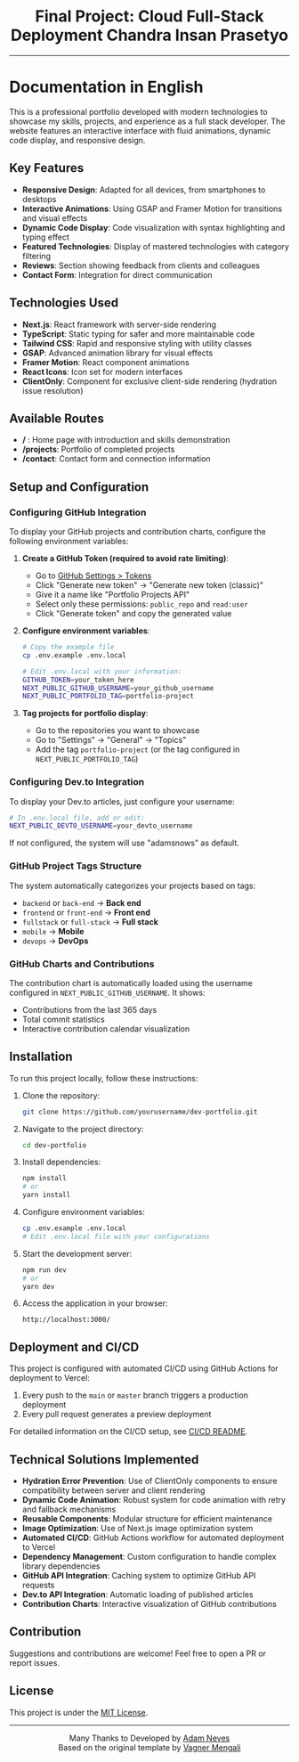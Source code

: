 <h1 align="center">
   <span>Final Project: Cloud Full-Stack Deployment</a>
   <span>Chandra Insan Prasetyo</a>
</h1>

---

# Documentation in English

This is a professional portfolio developed with modern technologies to showcase my skills, projects, and experience as a full stack developer. The website features an interactive interface with fluid animations, dynamic code display, and responsive design.

## Key Features

- **Responsive Design**: Adapted for all devices, from smartphones to desktops
- **Interactive Animations**: Using GSAP and Framer Motion for transitions and visual effects
- **Dynamic Code Display**: Code visualization with syntax highlighting and typing effect
- **Featured Technologies**: Display of mastered technologies with category filtering
- **Reviews**: Section showing feedback from clients and colleagues
- **Contact Form**: Integration for direct communication

## Technologies Used

- **Next.js**: React framework with server-side rendering
- **TypeScript**: Static typing for safer and more maintainable code
- **Tailwind CSS**: Rapid and responsive styling with utility classes
- **GSAP**: Advanced animation library for visual effects
- **Framer Motion**: React component animations
- **React Icons**: Icon set for modern interfaces
- **ClientOnly**: Component for exclusive client-side rendering (hydration issue resolution)

## Available Routes

- **/** : Home page with introduction and skills demonstration
- **/projects**: Portfolio of completed projects
- **/contact**: Contact form and connection information

## Setup and Configuration

### Configuring GitHub Integration

To display your GitHub projects and contribution charts, configure the following environment variables:

1. **Create a GitHub Token (required to avoid rate limiting)**:
   - Go to [GitHub Settings > Tokens](https://github.com/settings/tokens)
   - Click "Generate new token" → "Generate new token (classic)"
   - Give it a name like "Portfolio Projects API"
   - Select only these permissions: `public_repo` and `read:user`
   - Click "Generate token" and copy the generated value

2. **Configure environment variables**:
   ```bash
   # Copy the example file
   cp .env.example .env.local

   # Edit .env.local with your information:
   GITHUB_TOKEN=your_token_here
   NEXT_PUBLIC_GITHUB_USERNAME=your_github_username
   NEXT_PUBLIC_PORTFOLIO_TAG=portfolio-project
   ```

3. **Tag projects for portfolio display**:
   - Go to the repositories you want to showcase
   - Go to "Settings" → "General" → "Topics"
   - Add the tag `portfolio-project` (or the tag configured in `NEXT_PUBLIC_PORTFOLIO_TAG`)

### Configuring Dev.to Integration

To display your Dev.to articles, just configure your username:

```bash
# In .env.local file, add or edit:
NEXT_PUBLIC_DEVTO_USERNAME=your_devto_username
```

If not configured, the system will use "adamsnows" as default.

### GitHub Project Tags Structure

The system automatically categorizes your projects based on tags:
- `backend` or `back-end` → **Back end**
- `frontend` or `front-end` → **Front end**
- `fullstack` or `full-stack` → **Full stack**
- `mobile` → **Mobile**
- `devops` → **DevOps**

### GitHub Charts and Contributions

The contribution chart is automatically loaded using the username configured in `NEXT_PUBLIC_GITHUB_USERNAME`. It shows:
- Contributions from the last 365 days
- Total commit statistics
- Interactive contribution calendar visualization

## Installation

To run this project locally, follow these instructions:

1. Clone the repository:

   ```bash
   git clone https://github.com/yourusername/dev-portfolio.git
   ```

2. Navigate to the project directory:

   ```bash
   cd dev-portfolio
   ```

3. Install dependencies:

   ```bash
   npm install
   # or
   yarn install
   ```

4. Configure environment variables:

   ```bash
   cp .env.example .env.local
   # Edit .env.local file with your configurations
   ```

5. Start the development server:

   ```bash
   npm run dev
   # or
   yarn dev
   ```

6. Access the application in your browser:

   ```
   http://localhost:3000/
   ```

## Deployment and CI/CD

This project is configured with automated CI/CD using GitHub Actions for deployment to Vercel:

1. Every push to the `main` or `master` branch triggers a production deployment
2. Every pull request generates a preview deployment

For detailed information on the CI/CD setup, see [CI/CD README](./.github/CI_CD_README.md).

## Technical Solutions Implemented

- **Hydration Error Prevention**: Use of ClientOnly components to ensure compatibility between server and client rendering
- **Dynamic Code Animation**: Robust system for code animation with retry and fallback mechanisms
- **Reusable Components**: Modular structure for efficient maintenance
- **Image Optimization**: Use of Next.js image optimization system
- **Automated CI/CD**: GitHub Actions workflow for automated deployment to Vercel
- **Dependency Management**: Custom configuration to handle complex library dependencies
- **GitHub API Integration**: Caching system to optimize GitHub API requests
- **Dev.to API Integration**: Automatic loading of published articles
- **Contribution Charts**: Interactive visualization of GitHub contributions

## Contribution

Suggestions and contributions are welcome! Feel free to open a PR or report issues.

## License

This project is under the [MIT License](https://opensource.org/licenses/MIT).

---

<div align="center">
   <span>Many Thanks to</a>
   <span>Developed by </span><a href="https://github.com/adamsnows">Adam Neves</a><br/>
   <span>Based on the original template by </span><a href="https://github.com/vagnermengali/developer-blue-portfolio">Vagner Mengali</a>
</div>
